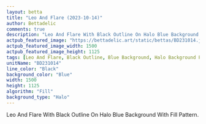```yaml
---
layout: betta
title: "Leo And Flare (2023-10-14)"
author: Bettadelic
comments: true
description: "Leo And Flare With Black Outline On Halo Blue Background With Fill Pattern."
actpub_featured_image: "https://bettadelic.art/static/bettas/BD231014.jpg"
actpub_featured_image_width: 1500
actpub_featured_image_height: 1125
tags: [Leo And Flare, Black Outline, Blue Background, Halo Background Pattern, Fill Pattern, October 2023]
unitName: "BD231014"
line_color: "Black"
background_color: "Blue"
width: 1500
height: 1125
algorithm: "Fill"
background_type: "Halo"
---
```


Leo And Flare With Black Outline On Halo Blue Background With Fill Pattern.
